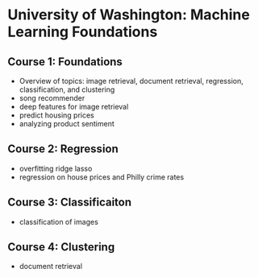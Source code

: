 # University of Washington: Machine Learning Foundations
## Course 1: Foundations
  * Overview of topics: image retrieval, document retrieval, regression, classification, and clustering
  * song recommender
  * deep features for image retrieval
  * predict housing prices
  * analyzing product sentiment
## Course 2: Regression
  * overfitting ridge lasso
  * regression on house prices and Philly crime rates
## Course 3: Classificaiton
  * classification of images
## Course 4: Clustering
  * document retrieval

